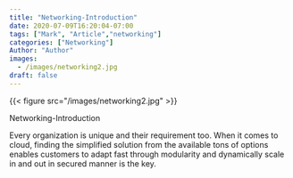 ```yaml
---
title: "Networking-Introduction"
date: 2020-07-09T16:20:04-07:00
tags: ["Mark", "Article","networking"]
categories: ["Networking"]
Author: "Author"
images:
  - /images/networking2.jpg
draft: false
---
```


{{< figure src="/images/networking2.jpg" >}}

Networking-Introduction

Every organization is unique and their requirement too. When it comes to cloud, finding the simplified solution from the available tons of options enables customers to adapt fast through modularity and dynamically scale in and out in secured manner is the key.

